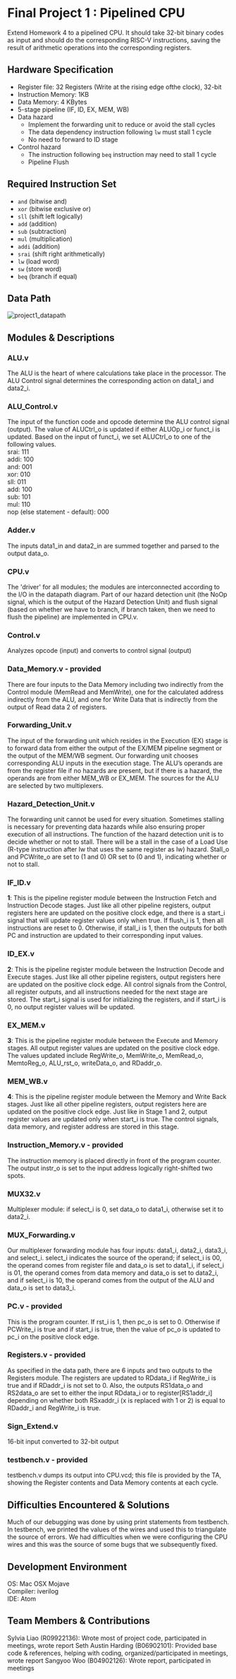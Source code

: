 # Final Project 1 : Pipelined CPU

Extend Homework 4 to a pipelined CPU. It should take 32-bit binary codes as input and should do the corresponding RISC-V instructions, saving the result of arithmetic operations into the corresponding registers. 

## Hardware Specification

* Register file: 32 Registers (Write at the rising edge ofthe clock), 32-bit
* Instruction Memory: 1KB
* Data Memory: 4 KBytes
* 5-stage pipeline (IF, ID, EX, MEM, WB)
* Data hazard
    * Implement the forwarding unit to reduce or avoid the stall cycles
    * The data dependency instruction following `lw` must stall 1 cycle
    * No need to forward to ID stage
* Control hazard
    * The instruction following `beq` instruction may need to stall 1 cycle
    * Pipeline Flush


## Required Instruction Set

* `and`  (bitwise and)
* `xor`  (bitwise exclusive or)
* `sll`  (shift left logically)
* `add`  (addition)
* `sub`  (subtraction)
* `mul`  (multiplication)
* `addi` (addition)
* `srai` (shift right arithmetically)
* `lw` (load word)
* `sw` (store word)
* `beq` (branch if equal)

## Data Path

![project1_datapath](README/project1_datapath.png)

## Modules & Descriptions

### ALU.v
The ALU is the heart of where calculations take place in the processor. The ALU Control signal determines the corresponding action on data1_i and data2_i.

### ALU_Control.v
The input of the function code and opcode determine the ALU control signal (output). The value of ALUCtrl_o is updated if either ALUOp_i or funct_i is updated. Based on the input of funct_i, we set ALUCtrl_o to one of the following values.  
srai: 111  
addi: 100  
and: 001  
xor: 010  
sll: 011  
add: 100  
sub: 101  
mul: 110  
nop (else statement - default): 000  

### Adder.v
The inputs data1_in and data2_in are summed together and parsed to the output data_o.

### CPU.v
The 'driver' for all modules; the modules are interconnected according to the I/O in the datapath diagram. Part of our hazard detection unit (the NoOp signal, which is the output of the Hazard Detection Unit) and flush signal (based on whether we have to branch, if branch taken, then we need to flush the pipeline) are implemented in CPU.v.

### Control.v
Analyzes opcode (input) and converts to control signal (output)

### Data_Memory.v - provided
There are four inputs to the Data Memory including two indirectly from the Control module (MemRead and MemWrite), one for the calculated address indirectly from the ALU, and one for Write Data that is indirectly from the output of Read data 2 of registers.

### Forwarding_Unit.v
The input of the forwarding unit which resides in the Execution (EX) stage is to forward data from either the output of the EX/MEM pipeline segment or the output of the MEM/WB segment.
Our forwarding unit chooses corresponding ALU inputs in the execution stage. The ALU’s operands are from the register file if no hazards are present, but if there is a hazard, the operands are from either MEM_WB or EX_MEM. The sources for the ALU are selected by two multiplexers.

### Hazard_Detection_Unit.v
The forwarding unit cannot be used for every situation. Sometimes stalling is necessary for preventing data hazards while also ensuring proper execution of all instructions. The function of the hazard detection unit is to decide whether or not to stall. There will be a stall in the case of a Load Use (R-type instruction after lw that uses the same register as lw) hazard. Stall_o and PCWrite_o are set to (1 and 0) OR set to (0 and 1), indicating whether or not to stall.

### IF_ID.v
**1**: This is the pipeline register module between the Instruction Fetch and Instruction Decode stages. Just like all other pipeline registers, output registers here are updated on the positive clock edge, and there is a start_i signal that will update register values only when true. If flush_i is 1, then all instructions are reset to 0. Otherwise, if stall_i is 1, then the outputs for both PC and instruction are updated to their corresponding input values.

### ID_EX.v
**2**: This is the pipeline register module between the Instruction Decode and Execute stages. Just like all other pipeline registers, output registers here are updated on the positive clock edge. All control signals from the Control, all register outputs, and all instructions needed for the next stage are stored. The start_i signal is used for initializing the registers, and if start_i is 0, no output register values will be updated.

### EX_MEM.v
**3**: This is the pipeline register module between the Execute and Memory stages. All output register values are updated on the positive clock edge. The values updated include RegWrite_o, MemWrite_o, MemRead_o, MemtoReg_o, ALU_rst_o, writeData_o, and RDaddr_o.

### MEM_WB.v
**4**: This is the pipeline register module between the Memory and Write Back stages. Just like all other pipeline registers, output registers here are updated on the positive clock edge. Just like in Stage 1 and 2, output register values are updated only when start_i is true. The control signals, data memory, and register address are stored in this stage.

### Instruction_Memory.v - provided
The instruction memory is placed directly in front of the program counter. The output instr_o is set to the input address logically right-shifted two spots.

### MUX32.v
Multiplexer module: if select_i is 0, set data_o to data1_i, otherwise set it to data2_i.

### MUX_Forwarding.v
Our multiplexer forwarding module has four inputs: data1_i, data2_i, data3_i, and select_i. select_i indicates the source of the operand; if select_i is 00, the operand comes from register file and data_o is set to data1_i, if select_i is 01, the operand comes from data memory and data_o is set to data2_i, and if select_i is 10, the operand comes from the output of the ALU and data_o is set to data3_i.

### PC.v - provided
This is the program counter. If rst_i is 1, then pc_o is set to 0. Otherwise if PCWrite_i is true and if start_i is true, then the value of pc_o is updated to pc_i on the positive clock edge.

### Registers.v - provided
As specified in the data path, there are 6 inputs and two outputs to the Registers module. The registers are updated to RDdata_i if RegWrite_i is true and if RDaddr_i is not set to 0. Also, the outputs RS1data_o and RS2data_o are set to either the input RDdata_i or to register[RS1addr_i] depending on whether both RSxaddr_i (x is replaced with 1 or 2) is equal to RDaddr_i and RegWrite_i is true.

### Sign_Extend.v
16-bit input converted to 32-bit output

### testbench.v - provided
testbench.v dumps its output into CPU.vcd; this file is provided by the TA, showing the Register contents and Data Memory contents at each cycle.

## Difficulties Encountered & Solutions

Much of our debugging was done by using print statements from testbench. In testbench, we printed the values of the wires and used this to triangulate the source of errors. We had difficulties when we were configuring the CPU wires and this was the source of some bugs that we subsequently fixed.

## Development Environment
OS: Mac OSX Mojave  
Compiler: iverilog  
IDE: Atom

## Team Members & Contributions
Sylvia Liao (R09922136): Wrote most of project code, participated in meetings, wrote report
Seth Austin Harding (B06902101): Provided base code & references, helping with coding, organized/participated in meetings, wrote report
Sangyoo Woo (B04902126): Wrote report, participated in meetings
